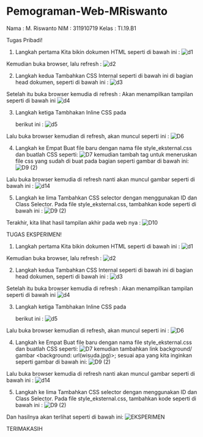 # Pemograman-Web-MRiswanto

Nama : M. Riswanto
NIM : 311910719
Kelas : TI.19.B1

Tugas Pribadi!

1.	Langkah pertama
Kita bikin dokumen HTML seperti di bawah ini :
![d1](https://user-images.githubusercontent.com/81561687/113612786-79e29100-967a-11eb-9a71-049c0b76e5dc.PNG)

Kemudian buka browser, lalu refresh :
![d2](https://user-images.githubusercontent.com/81561687/113612793-7c44eb00-967a-11eb-804f-1321c5a11c48.PNG)

2.	Langkah kedua 
Tambahkan CSS Internal seperti di bawah ini di bagian head dokumen, seperti di bawah ini :
![d3](https://user-images.githubusercontent.com/81561687/113612794-7cdd8180-967a-11eb-9dc8-dc1e3aa1b715.PNG)

Setelah itu buka browser kemudia di refresh :
Akan menampilkan tampilan seperti di bawah ini
![d4](https://user-images.githubusercontent.com/81561687/113612796-7d761800-967a-11eb-834e-ff9a5893fedf.PNG)

3.	Langkah ketiga
Tambhakan Inline CSS pada <p> berikut ini :
![d5](https://user-images.githubusercontent.com/81561687/113612800-7e0eae80-967a-11eb-8712-2fd08154d025.PNG)
  
Lalu buka browser kemudian di refresh, akan muncul seperti ini :
![D6](https://user-images.githubusercontent.com/81561687/113612802-7ea74500-967a-11eb-95f1-a0a4096a223b.PNG)

4.	Langkah ke Empat
Buat file baru dengan nama file style_eksternal.css dan buatlah CSS seperti:
![D7](https://user-images.githubusercontent.com/81561687/113612804-7fd87200-967a-11eb-8312-11b948adfa58.PNG)
kemudian tambah tag <link> untuk meneruskan file css yang sudah di buat pada bagian <head>  seperti gambar di bawah ini:
![D9 (2)](https://user-images.githubusercontent.com/81561687/113612808-80710880-967a-11eb-9ea8-4ef9f8d1c108.PNG)


Lalu buka browser kemudia di refresh nanti akan muncul gambar seperti di bawah ini :
![d14](https://user-images.githubusercontent.com/81561687/113612812-81a23580-967a-11eb-80aa-b11352983aed.PNG)

5.	Langkah ke lima
Tambahkan CSS selector dengan menggunakan ID dan Class Selector. Pada file style_eksternal.css, tambahkan kode seperti di bawah ini : 
![D9 (2)](https://user-images.githubusercontent.com/81561687/113612808-80710880-967a-11eb-9ea8-4ef9f8d1c108.PNG)

Terakhir, kita lihat hasil tampilan akhir pada web nya :
![D10](https://user-images.githubusercontent.com/81561687/113612810-81099f00-967a-11eb-930a-0edfd72c8d72.PNG)

TUGAS EKSPERIMEN!

1.	Langkah pertama
Kita bikin dokumen HTML seperti di bawah ini :
![d1](https://user-images.githubusercontent.com/81561687/113612786-79e29100-967a-11eb-9a71-049c0b76e5dc.PNG)

Kemudian buka browser, lalu refresh :
![d2](https://user-images.githubusercontent.com/81561687/113612793-7c44eb00-967a-11eb-804f-1321c5a11c48.PNG)

2.	Langkah kedua 
Tambahkan CSS Internal seperti di bawah ini di bagian head dokumen, seperti di bawah ini :
![d3](https://user-images.githubusercontent.com/81561687/113612794-7cdd8180-967a-11eb-9dc8-dc1e3aa1b715.PNG)

Setelah itu buka browser kemudia di refresh :
Akan menampilkan tampilan seperti di bawah ini
![d4](https://user-images.githubusercontent.com/81561687/113612796-7d761800-967a-11eb-834e-ff9a5893fedf.PNG)

3.	Langkah ketiga
Tambhakan Inline CSS pada <p> berikut ini :
![d5](https://user-images.githubusercontent.com/81561687/113612800-7e0eae80-967a-11eb-8712-2fd08154d025.PNG)
  
Lalu buka browser kemudian di refresh, akan muncul seperti ini :
![D6](https://user-images.githubusercontent.com/81561687/113612802-7ea74500-967a-11eb-95f1-a0a4096a223b.PNG)

4.	Langkah ke Empat
Buat file baru dengan nama file style_eksternal.css dan buatlah CSS seperti:
![D7](https://user-images.githubusercontent.com/81561687/113612804-7fd87200-967a-11eb-8312-11b948adfa58.PNG)
kemudian tambahkan link background/ gambar  <background: url(wisuda.jpg)>; sesuai apa yang kita inginkan seperti gambar di bawah ini:
![D9 (2)](https://user-images.githubusercontent.com/81561687/113612808-80710880-967a-11eb-9ea8-4ef9f8d1c108.PNG)


Lalu buka browser kemudia di refresh nanti akan muncul gambar seperti di bawah ini :
![d14](https://user-images.githubusercontent.com/81561687/113612812-81a23580-967a-11eb-80aa-b11352983aed.PNG)

5.	Langkah ke lima
Tambahkan CSS selector dengan menggunakan ID dan Class Selector. Pada file style_eksternal.css, tambahkan kode seperti di bawah ini : 
![D9 (2)](https://user-images.githubusercontent.com/81561687/113612808-80710880-967a-11eb-9ea8-4ef9f8d1c108.PNG)

Dan hasilnya akan terlihat seperti di bawah ini:
![EKSPERIMEN](https://user-images.githubusercontent.com/81561687/113615495-25411500-967e-11eb-9118-088ab32fbf69.PNG)

TERIMAKASIH
